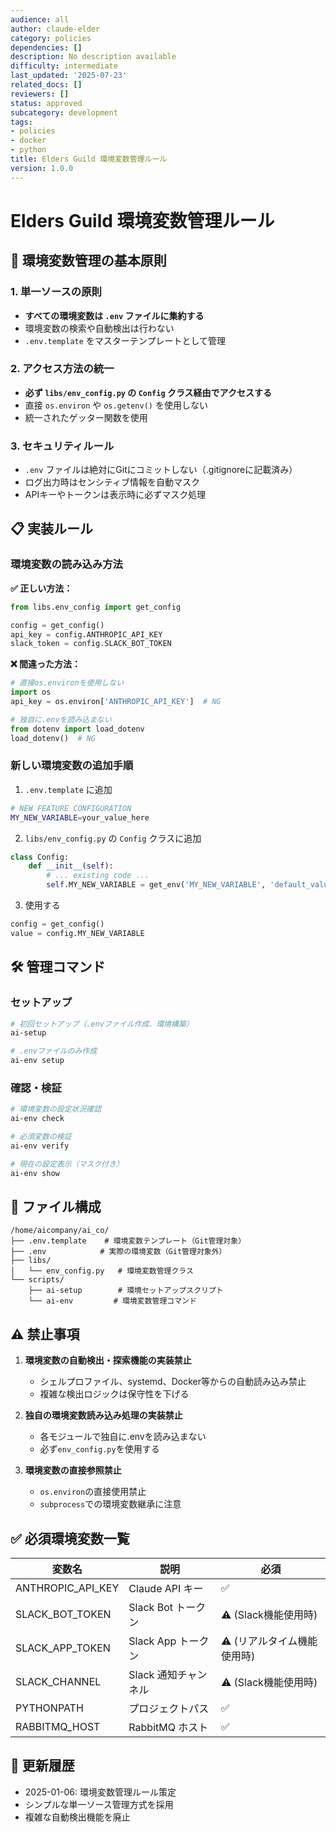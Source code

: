 ```yaml
---
audience: all
author: claude-elder
category: policies
dependencies: []
description: No description available
difficulty: intermediate
last_updated: '2025-07-23'
related_docs: []
reviewers: []
status: approved
subcategory: development
tags:
- policies
- docker
- python
title: Elders Guild 環境変数管理ルール
version: 1.0.0
---
```


# Elders Guild 環境変数管理ルール

## 🔐 環境変数管理の基本原則

### 1. 単一ソースの原則
- **すべての環境変数は `.env` ファイルに集約する**
- 環境変数の検索や自動検出は行わない
- `.env.template` をマスターテンプレートとして管理

### 2. アクセス方法の統一
- **必ず `libs/env_config.py` の `Config` クラス経由でアクセスする**
- 直接 `os.environ` や `os.getenv()` を使用しない
- 統一されたゲッター関数を使用

### 3. セキュリティルール
- `.env` ファイルは絶対にGitにコミットしない（.gitignoreに記載済み）
- ログ出力時はセンシティブ情報を自動マスク
- APIキーやトークンは表示時に必ずマスク処理

## 📋 実装ルール

### 環境変数の読み込み方法

**✅ 正しい方法：**
```python
from libs.env_config import get_config

config = get_config()
api_key = config.ANTHROPIC_API_KEY
slack_token = config.SLACK_BOT_TOKEN
```

**❌ 間違った方法：**
```python
# 直接os.environを使用しない
import os
api_key = os.environ['ANTHROPIC_API_KEY']  # NG

# 独自に.envを読み込まない
from dotenv import load_dotenv
load_dotenv()  # NG
```

### 新しい環境変数の追加手順

1. `.env.template` に追加
```bash
# NEW FEATURE CONFIGURATION
MY_NEW_VARIABLE=your_value_here
```

2. `libs/env_config.py` の `Config` クラスに追加
```python
class Config:
    def __init__(self):
        # ... existing code ...
        self.MY_NEW_VARIABLE = get_env('MY_NEW_VARIABLE', 'default_value')
```

3. 使用する
```python
config = get_config()
value = config.MY_NEW_VARIABLE
```

## 🛠️ 管理コマンド

### セットアップ
```bash
# 初回セットアップ（.envファイル作成、環境構築）
ai-setup

# .envファイルのみ作成
ai-env setup
```

### 確認・検証
```bash
# 環境変数の設定状況確認
ai-env check

# 必須変数の検証
ai-env verify

# 現在の設定表示（マスク付き）
ai-env show
```

## 📁 ファイル構成

```
/home/aicompany/ai_co/
├── .env.template    # 環境変数テンプレート（Git管理対象）
├── .env            # 実際の環境変数（Git管理対象外）
├── libs/
│   └── env_config.py   # 環境変数管理クラス
└── scripts/
    ├── ai-setup        # 環境セットアップスクリプト
    └── ai-env         # 環境変数管理コマンド
```

## ⚠️ 禁止事項

1. **環境変数の自動検出・探索機能の実装禁止**
   - シェルプロファイル、systemd、Docker等からの自動読み込み禁止
   - 複雑な検出ロジックは保守性を下げる

2. **独自の環境変数読み込み処理の実装禁止**
   - 各モジュールで独自に.envを読み込まない
   - 必ず`env_config.py`を使用する

3. **環境変数の直接参照禁止**
   - `os.environ`の直接使用禁止
   - `subprocess`での環境変数継承に注意

## ✅ 必須環境変数一覧

| 変数名 | 説明 | 必須 |
|--------|------|------|
| ANTHROPIC_API_KEY | Claude API キー | ✅ |
| SLACK_BOT_TOKEN | Slack Bot トークン | ⚠️ (Slack機能使用時) |
| SLACK_APP_TOKEN | Slack App トークン | ⚠️ (リアルタイム機能使用時) |
| SLACK_CHANNEL | Slack 通知チャンネル | ⚠️ (Slack機能使用時) |
| PYTHONPATH | プロジェクトパス | ✅ |
| RABBITMQ_HOST | RabbitMQ ホスト | ✅ |

## 🔄 更新履歴

- 2025-01-06: 環境変数管理ルール策定
- シンプルな単一ソース管理方式を採用
- 複雑な自動検出機能を廃止
